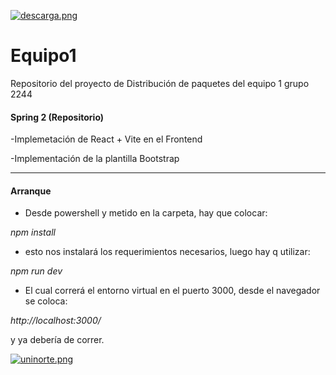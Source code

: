 [![descarga.png](https://i.postimg.cc/DwscYWYr/descarga.png)](https://postimg.cc/yD19DNKx)
# Equipo1
Repositorio del proyecto de Distribución de paquetes del equipo 1 grupo 2244

#### Spring 2 (Repositorio)

<p> -Implemetación de React + Vite en el Frontend </p>
<p> -Implementación de la plantilla Bootstrap </p>

------------

#### Arranque

- Desde powershell y metido en la carpeta, hay que colocar:

*npm install*

- esto nos instalará los requerimientos necesarios, luego hay q utilizar:

*npm run dev*

- El cual correrá el entorno virtual en el puerto 3000, desde el navegador se coloca: 

*http://localhost:3000/*

y ya debería de correr.


[![uninorte.png](https://i.postimg.cc/13jC8fY2/uninorte.png)](https://postimg.cc/CRbHtL0s)


